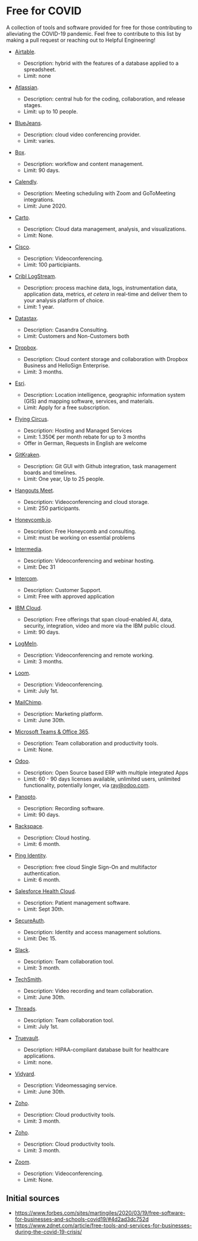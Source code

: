 
# Free for COVID
A collection of tools and software provided for free for those contributing to alleviating the COVID-19 pandemic. Feel free to contribute to this list by making a pull request or reaching out to Helpful Engineering!

* [Airtable](https://blog.airtable.com/airtables-support-for-covid-19-response-efforts/).
  * Description: hybrid with the features of a database applied to a spreadsheet.
  * Limit: none

* [Atlassian](https://www.atlassian.com/blog/announcements/atlassian-cloud-remote-friendly-tools-free-small-teams).
  * Description: central hub for the coding, collaboration, and release stages.
  * Limit: up to 10 people.

* [BlueJeans](https://www.bluejeans.com/blog/bluejeans-statement-how-we-are-helping-customers-during-coronavirus-outbreak). 
  * Description: cloud video conferencing provider.
  * Limit: varies.
  
* [Box](https://t.co/Q3kJTvJcne?amp=1). 
  * Description: workflow and content management.
  * Limit: 90 days.
  
* [Calendly](https://blog.calendly.com/meeting-integration-update/). 
  * Description: Meeting scheduling with Zoom and GoToMeeting integrations.
  * Limit: June 2020.

* [Carto](https://carto.com/blog/carto-free-for-fight-against-coronavirus/). 
  * Description: Cloud data management, analysis, and visualizations.
  * Limit: None.
  
* [Cisco](https://help.webex.com/en-us/n80v1rcb/Cisco-Webex-Available-Free-in-These-Countries-COVID-19-Response). 
  * Description: Videoconferencing.
  * Limit: 100 participiants.

* [Cribl LogStream](https://cribl.io/blog/cribl-logstream-free-for-government-healthcare-covid-19-responders/).
  * Description: process machine data, logs, instrumentation data, application data, metrics, *et cetera* in real-time and deliver them to your analysis platform of choice.
  * Limit: 1 year.

* [Datastax](https://www.datastax.com/keepcalm).
  * Description: Casandra Consulting.
  * Limit: Customers and Non-Customers both
  
* [Dropbox](https://blog.dropbox.com/topics/company/how-dropbox-is-ensuring-business-continuity-through-unprecedente). 
  * Description: Cloud content storage and collaboration with Dropbox Business and HelloSign Enterprise.
  * Limit: 3 months.

* [Esri](https://www.esri.com/en-us/covid-19/overview). 
  * Description: Location intelligence, geographic information system (GIS) and mapping software, services, and materials.
  * Limit: Apply for a free subscription.
  
* [Flying Circus](https://flyingcircus.io/blog/covid-19-digitalisierungs-notfallangebot/).
  * Description: Hosting and Managed Services
  * Limit: 1.350€ per month rebate for up to 3 months
  * Offer in German, Requests in English are welcome

* [GitKraken](https://www.gitkraken.com/pro-for-a-cure).
  * Description: Git GUI with Github integration, task management boards and timelines.
  * Limit: One year, Up to 25 people.

* [Hangouts Meet](https://cloud.google.com/blog/products/g-suite/helping-businesses-and-schools-stay-connected-in-response-to-coronavirus). 
  * Description: Videoconferencing and cloud storage.
  * Limit: 250 participants.

* [Honeycomb.io](https://twitter.com/lizthegrey/status/1242269291736694785).
  * Description: Free Honeycomb and consulting.
  * Limit: must be working on essential problems  
  
* [Intermedia](https://www.intermedia.net/press-release/intermedia-free-video-conferencing-webinar-solution-through-2020).
  * Description: Videoconferencing and webinar hosting.
  * Limit: Dec 31  

* [Intercom](https://www.intercom.com/partner/covid-19-information).
  * Description: Customer Support.
  * Limit: Free with approved application 

* [IBM Cloud](https://newsroom.ibm.com/COVID-19?item=31770).
  * Description: Free offerings that span cloud-enabled AI, data, security, integration, video and more via the IBM public cloud.
  * Limit: 90 days. 
  
* [LogMeIn](https://blog.gotomeeting.com/coronavirus-disruptions-and-support/). 
  * Description: Videoconferencing and remote working.
  * Limit: 3 months.
  
* [Loom](https://www.loom.com/blog/coronavirus-response/). 
  * Description: Videoconferencing.
  * Limit: July 1st.
  
* [MailChimp](https://mailchimp.com/covid19-statement/). 
  * Description: Marketing platform.
  * Limit: June 30th.
  
* [Microsoft Teams & Office 365](https://docs.microsoft.com/en-us/microsoftteams/e1-trial-license). 
  * Description: Team collaboration and productivity tools.
  * Limit: None.

* [Odoo](https://www.odoo.com/blog/odoo-news-5/post/helping-associations-fighting-covid-19-590). 
  * Description: Open Source based ERP with multiple integrated Apps
  * Limit: 60 - 90 days licenses available, unlimited users, unlimited functionality, potentially longer, via <a href="mailto:ray@odoo.com">ray@odoo.com</a>.
    
* [Panopto](https://www.panopto.com/about/news/panopto-adds-automatic-recording-and-sharing-of-recurring-zoom-meetings-offers-businesses-universities-colleges-and-schools-unlimited-complimentary-panopto-enterprise-for-three-months/). 
  * Description: Recording software.
  * Limit: 90 days.
  
* [Rackspace](https://www.rackspace.com/lp/covid-19). 
  * Description: Cloud hosting.
  * Limit: 6 month.

* [Ping Identity](https://www.pingidentity.com/en/lp/e/work-from-home-sso-mfa.html).
  * Description: free cloud Single Sign-On and multifactor authentication.
  * Limit: 6 month.
  
* [Salesforce Health Cloud](https://www.salesforce.com/company/news-press/stories/2020/3/salesforce-corinavirus-actions/).
  * Description: Patient management software.
  * Limit: Sept 30th.
  
* [SecureAuth](https://www.secureauth.com/secureauth-work-from-home-free-offer).
  * Description: Identity and access management solutions.
  * Limit: Dec 15.
  
* [Slack](https://slack.com/help/articles/360045240813-Slack-for-Nonprofits-during-COVID-19).
  * Description: Team collaboration tool.
  * Limit: 3 month.
  
* [TechSmith](https://discover.techsmith.com/remote-techsmith/).
  * Description: Video recording and team collaboration.
  * Limit: June 30th.
  
* [Threads](https://threads.com/pricing/).
  * Description: Team collaboration tool.
  * Limit: July 1st.

* [Truevault](https://www.truevault.com/blog/truevault-safe-free-for-covid-19-projects).
  * Description: HIPAA-compliant database built for healthcare applications.
  * Limit: none.

* [Vidyard](https://threads.com/pricing/).
  * Description: Videomessaging service.
  * Limit: June 30th.

* [Zoho](https://www.zoho.com/news/zoho-launches-small-business-emergency-subscriptions.html/).
  * Description: Cloud productivity tools.
  * Limit: 3 month.
  
* [Zoho](https://www.zoho.com/news/zoho-launches-small-business-emergency-subscriptions.html/).
  * Description: Cloud productivity tools.
  * Limit: 3 month.
  
* [Zoom](https://zoom.us/docs/en-us/covid19.html).
  * Description: Videoconferencing.
  * Limit: None.

## Initial sources
- https://www.forbes.com/sites/martingiles/2020/03/19/free-software-for-businesses-and-schools-covid19/#4d2ad3dc752d
- https://www.zdnet.com/article/free-tools-and-services-for-businesses-during-the-covid-19-crisis/
